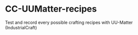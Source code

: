 # CC-UUMatter-recipes
Test and record every possible crafting recipes with UU-Matter (IndustrialCraft)
